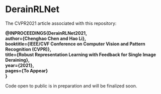 # DerainRLNet

The CVPR2021 article associated with this repository:

__@INPROCEEDINGS{DerainRLNet2021, <br/>
author={Chenghao Chen and Hao Li}, <br/>
booktitle={IEEE/CVF Conference on Computer Vision and Pattern Recognition (CVPR)}, <br/>
title={Robust Representation Learning with Feedback for Single Image Deraining}, <br/>
year={2021}, <br/>
pages={To Appear} <br/>
}__

Code open to public is in preparation and will be finalized soon. 






